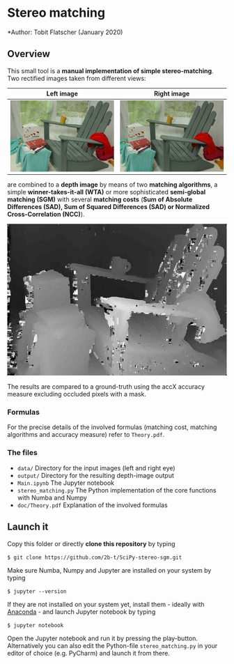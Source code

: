 # Stereo matching

*Author: Tobit Flatscher (January 2020)

## Overview
This small tool is a **manual implementation of simple stereo-matching**. Two rectified images taken from different views:

Left image             |  Right image
:-------------------------:|:-------------------------:
![Left image](/data/Adirondack_left.png) | ![Right image](/data/Adirondack_right.png)

are combined to a **depth image** by means of two **matching algorithms**, a simple **winner-takes-it-all (WTA)** or more sophisticated **semi-global matching (SGM)** with several **matching costs** (**Sum of Absolute Differences (SAD), Sum of Squared Differences (SAD) or Normalized Cross-Correlation (NCC)**).

![Depth image](/output/Adirondack_NCC_SGM_D70_R3_accX0,92.jpg)

The results are compared to a ground-truth using the accX accuracy measure excluding occluded pixels with a mask.

### Formulas
For the precise details of the involved formulas (matching cost, matching algorithms and accuracy measure) refer to `Theory.pdf`.

### The files
- `data/` Directory for the input images (left and right eye)
- `output/` Directory for the resulting depth-image output
- `Main.ipynb` The Jupyter notebook
- `stereo_matching.py` The Python implementation of the core functions with Numba and Numpy
- `doc/Theory.pdf` Explanation of the involved formulas

## Launch it
Copy this folder or directly **clone this repository** by typing
```
$ git clone https://github.com/2b-t/SciPy-stereo-sgm.git
```
Make sure Numba, Numpy and Jupyter are installed on your system by typing
```
$ jupyter --version
```
If they are not installed on your system yet, install them - ideally with [Anaconda](https://www.anaconda.com/distribution/) - and launch Jupyter notebook by typing
```
$ jupyter notebook
```
Open the Jupyter notebook and run it by pressing the play-button. Alternatively you can also edit the Python-file `stereo_matching.py` in your editor of choice (e.g. PyCharm) and launch it from there.
